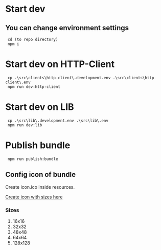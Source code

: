 # Start dev
## You can change environment settings
``` node
 cd (to repo directory)
 npm i
```

# Start dev on HTTP-Client
``` node
 cp .\src\clients\http-client\.development.env .\src\clients\http-client\.env
 npm run dev:http-client
```

# Start dev on LIB
``` node
 cp .\src\lib\.development.env .\src\lib\.env
 npm run dev:lib
```

# Publish bundle

``` node
 npm run publish:bundle
```

## Config icon of bundle

Create icon.ico inside resources.

[Create icon with sizes here](https://icoconvert.com/)


### Sizes
1. 16x16
1. 32x32
1. 48x48
1. 64x64
1. 128x128